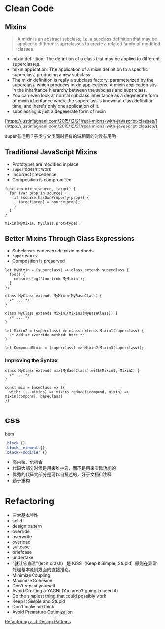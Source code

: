 # Clean Code

## Mixins

> A mixin is an abstract subclass; i.e. a subclass definition that may be applied to different superclasses to create a related family of modified classes.
> 
- mixin definition: The definition of a class that may be applied to different superclasses.
- mixin application: The application of a mixin definition to a specific superclass, producing a new subclass.
- The mixin definition is really a subclass factory, parameterized by the superclass, which produces mixin applications. A mixin application sits in the inheritance hierarchy between the subclass and superclass.
- You can even look at normal subclass inheritance as a degenerate form of mixin inheritance where the superclass is known at class definition time, and there's only one application of it.
- subclassing is just a degenerate form of mixin

[https://justinfagnani.com/2015/12/21/real-mixins-with-javascript-classes/](https://justinfagnani.com/2015/12/21/real-mixins-with-javascript-classes/)

super有毛用？子类与父类同时拥有的域相同的时候有用哟

## Traditional JavaScript Mixins

- Prototypes are modified in place
- `super` doesn't work
- Incorrect precedence
- Composition is compromised

```tsx
function mixin(source, target) {
  for (var prop in source) {
    if (source.hasOwnProperty(prop)) {
      target[prop] = source[prop];
    }
  }
}

mixin(MyMixin, MyClass.prototype);
```

## Better Mixins Through Class Expressions

- Subclasses can override mixin methods
- `super` works
- Composition is preserved

```tsx
let MyMixin = (superclass) => class extends superclass {
  foo() {
    console.log('foo from MyMixin');
  }
};

class MyClass extends MyMixin(MyBaseClass) {
  /* ... */
}

class MyClass extends Mixin1(Mixin2(MyBaseClass)) {
  /* ... */
}

let Mixin2 = (superclass) => class extends Mixin1(superclass) {
  /* Add or override methods here */
}

let CompoundMixin = (superclass) => Mixin2(Mixin3(superclass));
```

### Improving the Syntax

```tsx
class MyClass extends mix(MyBaseClass).with(Mixin1, Mixin2) {
  /* ... */
}

const mix = baseClass => ({
  with: (...mixins) => mixins.reduce((compond, mixin) => mixin(compond), baseClass)
})
```

# css

bem

```css
.block {}
.block__element {}
.block--modifier {}
```

- 高内聚、低耦合
- 代码大部分时候是用来维护的，而不是用来实现功能的
- 优秀的代码大部分是可以自描述的，好于文档和注释
- 勤于重构

# Refactoring

- 三大基本特性
- solid
- design pattern
- override
- overwrite
- overload
- suitcase
- briefcase
- undertake
- “就让它崩溃“（let it crash） 是 KISS（Keep It Simple, Stupid）原则在异常处理基本原则方面的直接推论。
- Minimize Coupling
- Maximize Cohesion
- Don’t repeat yourself
- Avoid Creating a YAGNI (You aren’t going to need it)
- Do the simplest thing that could possibly work
- Keep It Simple and Stupid 
- Don’t make me think
- Avoid Premature Optimization

[Refactoring and Design Patterns](https://refactoring.guru/)
